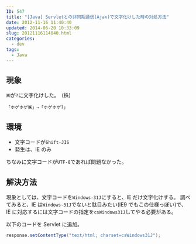 ```yaml
---
ID: 547
title: "[Java] Servletとの非同期通信(Ajax)で文字化けした時の対処方法"
date: 2012-11-16 11:40:40
updated: 2014-06-20 10:33:09
slug: 20121116114040.html
categories:
  - dev
tags:
  - Java
---
```


<!--more-->

## 現象

`㈱`が`?`に文字化けした。　<span class="text-muted">(株)</span>

```
「ホゲホゲ㈱」⇒「ホゲホゲ?」
```

## 環境

- 文字コードが`Shift-JIS`
- 発生は、IE のみ

ちなみに文字コードが`UTF-8`であれば問題なかった。

## 解決方法

現象としては、文字コードを`Windows-31J`にすると、IE だけ文字化けする。
調べてみると、IE は`Windows-31J`でないと駄目みたい(IE9 でもこの仕様っぽい)で、IE に対応するには文字コードの指定を`csWindows31J`してやる必要がある。

以下のコードを Servlet に追加。

```java
response.setContentType("text/html; charset=csWindows31J");
```
